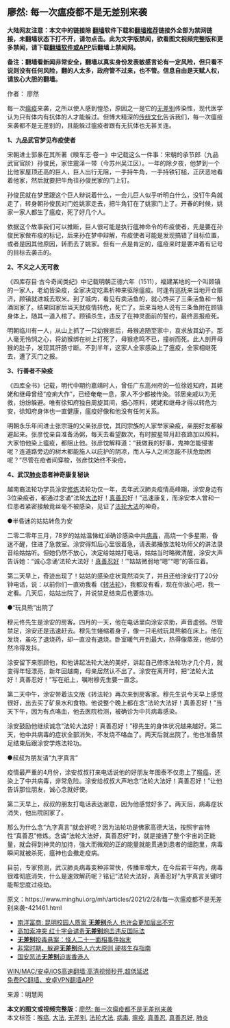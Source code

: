  <h2>廖然: 每一次瘟疫都不是无差别来袭</h2> <p class="notice"><b>大陆网友注意：本文中的链接除 <a href="https://github.com/bannedbook/fanqiang" >翻墙</a>软件下载和<a href="https://github.com/killgcd/justmysocks/blob/master/README.md">翻墙推荐</a>链接外全部为禁网链接，未翻墙状态下打不开，请勿点击。此为文字版禁闻，欲看图文视频完整版和更多禁闻，请下载<a href="https://github.com/bannedbook/fanqiang">翻墙软件或APP</a>后翻墙上禁闻网。</p><p>备注：翻墙看新闻非常安全，翻墙以真实身份发表敏感言论有一定风险，但只看不说则没有任何风险，翻的人太多，政府管不过来，也不管。信息自由是天赋人权，请放心大胆的翻墙。</b></p>  <div class="entry"> <p>作者： 廖然</p> <p>每一次<a href="https://www.bannedbook.org/bnews/tag/%e7%98%9f%e7%96%ab/" class="st_tag internal_tag" rel="tag" title="标签 瘟疫 下的日志">瘟疫</a>来袭，之所以使人感到惶恐，原因之一是它的<a href="https://www.bannedbook.org/bnews/tag/%E6%97%A0%E5%B7%AE%E5%88%AB/" class="st_tag internal_tag" rel="tag" title="标签 无差别 下的日志">无差别</a>传染性，现代医学认为只有体内有抗体的人才能躲过。但博大精深的<span class='wp_keywordlink_affiliate'><a href="https://www.bannedbook.org/bnews/tculture/" title="传统文化" target="_blank">传统文化</a></span>告诉我们，每一次瘟疫来袭都不是无差别的，且能躲过瘟疫者跟有无抗体也无甚关连。</p> <p><strong>1、九品武官梦见布疫使者</strong></p> <p>宋朝进士郭彖在其所著《睽车志·卷一》中记载这么一件事：宋朝的承节郎（九品武官官阶）孙俊民，家住震泽一带（今苏州吴江区）。一年的除夕夜，他梦到一个比他家屋顶还高的巨人，巨人出行无阻，一手持牛角，一手持铁钉槌，正厌恶地看着他家，然后就要把牛角往孙俊民家的门上钉。</p> <p>孙俊民就在梦里跟这个巨人辩说着什么，一会儿巨人似乎听明白什么，没钉牛角就走了，转身朝孙俊民对门姓姚家走去，把牛角钉在了姚家门上了。开春的时候，姚家一家人都生了瘟疫，死了好几个人。</p> <p>依据这个故事我们可以推断，巨人很可能是执行瘟神命令的布疫使者，先是要在孙俊民家做布疫的标记，后来孙在梦中辩解，布疫使者可能是发现搞错了目标位置，或者是因其他原因，转而去了姚家。但有一点是肯定的，瘟疫来时是要冲着有记号的目标去袭击的。</p> <p><strong>2、不义之人无可救</strong></p>  <p>《四库存目·古今奇闻类纪》中记载明朝正德六年（1511），福建某地的一个叫顾镇的一家人，老幼皆染疫，全家决定吃素祈神来驱除瘟疫。时逢有巡抚来当地开仓赈济，顾镇就进城去取米。到了城内，看见有卖活鱼的，就心馋买了三条活鱼和一斛酒回家了。结果回家后当天就疫情转危，死亡了。后来当地人说有三条鱼附在顾镇身体上，随其一道入棺了。顾镇杀生，违反了在神灵面前的誓约，最终恶报疫死。</p> <p>明朝临川有一人，从山上抓了一只幼猴崽后，母猴追随至家中，哀求放其幼子。那人毫无怜悯之心，将幼猴绑在树上打死了，母猴悲鸣不已，撞树而死。此人剖开母猴的肚子，发现其肝肠寸断。不到半年，这家人全家感染上了瘟疫，全家相继死去，遭了灭门之报。</p> <p><strong>3、行善者不染疫</strong></p> <p>《四库全书》记载，明代中期约嘉靖时人，曾任广东高州府的一位徐姓知府，其姥姥和继母曾经“疫痢大作”，已经奄奄一息，家人不少都被传染。邻居亲戚以为无救，纷纷躲避。唯有徐知府独自周旋其间，细心照料，姥姥和继母才得以转危为安，徐知府身体也一直健康，瘟疫好像和他没有任何关系。</p> <p>明朝永乐年间进士张宗琏的父亲张彦忱，其同宗族的人家举家染疫，亲朋好友都躲避起来。张彦忱亲自准备汤粥，每天去看望数次，有时披星带月赶夜路加以照料。大家怕他染上瘟疫，都阻止他。张彦忱解释道：“我做我的好事，鬼神怎能侵害呢？连道路旁边的树木都能施人以庇护的阴凉，而人与人之间怎能不扶危助困呢？”尽管在疫者间穿梭，张彦忱始终不染疫。</p> <p><strong>4、武汉<a href="https://www.bannedbook.org/bnews/tag/%e8%82%ba%e7%82%8e/" class="st_tag internal_tag" rel="tag" title="标签 肺炎 下的日志">肺炎</a>患者神奇康复秘诀</strong></p> <p>越南裔法轮功学员涂安<span class='wp_keywordlink'><a href="https://www.qi-gong.me/" title="气功修炼网" target="_blank">修炼</a></span>法轮功仅一年，去年武汉肺炎疫情高峰期，涂安身边有3位染疫者，都通过念诵“法轮<a href="https://www.bannedbook.org/bnews/tag/%E5%A4%A7%E6%B3%95/" class="st_tag internal_tag" rel="tag" title="标签 大法 下的日志">大法</a>好！<a href="https://www.bannedbook.org/bnews/tag/%E7%9C%9F%E5%96%84%E5%BF%8D/" class="st_tag internal_tag" rel="tag" title="标签 真善忍 下的日志">真善忍</a>好！”迅速康复，而涂安本人曾和一位患者紧密接触竟丝毫不被感染，见证了<a href="https://www.bannedbook.org/bnews/tag/%e6%b3%95%e8%bd%ae%e5%a4%a7%e6%b3%95/" class="st_tag internal_tag" rel="tag" title="标签 法轮大法 下的日志">法轮大法</a>的神奇。</p>  <p>●半昏迷的姑姑转危为安</p> <p>二零二零年三月，78岁的姑姑温悌虹淖确诊感染中共<a href="https://www.bannedbook.org/bnews/tag/%e7%97%85%e6%af%92/" class="st_tag internal_tag" rel="tag" title="标签 病毒 下的日志">病毒</a>，高烧一个多星期，昏迷不醒，住进了急救室。涂安得知后心里很着急，请表弟播放法轮功师父的讲法录音给姑姑听。但她仍然不放心，决定给姑姑打电话，姑姑当时略微清醒，涂安大声告诉她：“诚心念诵‘法轮大法好！<a href="https://www.bannedbook.org/bnews/tag/%E7%9C%9F%E5%96%84%E5%BF%8D%E5%A5%BD/" class="st_tag internal_tag" rel="tag" title="标签 真善忍好 下的日志">真善忍好</a>！’”姑姑微弱地“嗯”“嗯”的答应着。</p> <p>第二天早上，奇迹出现了！姑姑的感染症状竟然消失了，并且还给涂安打了20分钟电话，说：以前你们一直劝我看《<span class='wp_keywordlink'><a href="https://gb.falundafa.org/chigb/zfl.htm" title="《转法轮》" target="_blank">转法轮</a></span>》，我都没有看，现在你放心吧，我一定看。几天后，姑姑出院了，并说禁足结束后也要炼功。</p> <p>●“玩具熊”出院了</p> <p>穆元佟先生是涂安的房客。四月的一天，他在电话里向涂安求助，声音虚弱。尽管禁足，涂安还是迅速赶去。穆先生蜷缩着身子，像一只毛绒玩具熊躺在床上。他在发烧，虽吃了退烧药，却一直没有退烧。卧室暖气开到最大，热得像蒸笼，他却仍然冷得发抖。</p> <p>涂安留下来照顾他，和他讲起法轮大法的美好，讲起自己修炼法轮功才几个月，就变得年轻漂亮，新年回越南，母亲居然认不出了。涂安在离开时，把“法轮大法好！真善忍好！”写在纸上，嘱咐穆先生要一直念。</p> <p>第二天中午，涂安带着法文版《转法轮》再次来到房客家。穆先生说今天早上感觉很好，出去买了矿泉水和食物。他说整个晚上都在念“法轮大法好！真善忍好！”当天下午，因为有点咯血，他去医院检测，被确诊为中共病毒感染。</p>  <p>涂安鼓励他继续诚念“法轮大法好！真善忍好！”穆先生的身体状况越来越好。第二天，他中共病毒的症状全部消失，不发烧不咯血了。两天后就出院了。他也准备禁足结束后跟涂安学炼法轮功。</p> <p>●叔叔为朋友请“九字真言”</p> <p>疫情最严重的4月份，涂安叔叔打来电话说他的好朋友年图泰不仅患上了<a href="https://www.bannedbook.org/bnews/tag/%E5%96%89%E7%99%8C/" class="st_tag internal_tag" rel="tag" title="标签 喉癌 下的日志">喉癌</a>，还染上了中共病毒，非常危险。涂安给叔叔大声地念“法轮大法好！真善忍好！”让他告诉那位朋友，诚心念就好使。</p> <p>第二天早上，叔叔的朋友打电话表达谢意，因为他感觉好多了。两天后，病毒症状消失，他出院回家了。</p> <p>那么为什么念“九字真言”就会好呢？因为法轮功是佛家高德大法，按照宇宙特性“真善忍”修炼。念诵“法轮大法好，真善忍好”时，就是接通了整个宇宙的正能量，就会得到神灵的加持，强大而微观的正的能量就能贯通到患者的细胞里，病毒瞬间就被杀死，瘟神也会撤走疫病。</p> <p>目前，专家预测，武汉肺炎病毒变种非常快，传播率增大，在今后若干年内，病毒很难彻底消失，什么是速效解药呢？铭记“法轮大法好，真善忍好”九字真言关键时能帮您度过疫劫。</p> <p>原文：https://www.minghui.org/mh/articles/2021/2/28/每一次瘟疫都不是无差别来袭-421461.html</p>  <ul class='op-related-articles' title='相关阅读'> <li><a href='https://www.bannedbook.org/bnews/comments/20210128/1476392.html' target='_blank'>南洋富商: 昆明校园人质案 <b>无差别</b>杀人 也许会更加层出不穷</a></li> <li><a href='https://www.bannedbook.org/bnews/baitai/20201005/1408364.html' target='_blank'>高加索冲突 红十字会谴责<b>无差别</b>炮击违反国际法</a></li> <li><a href='https://www.bannedbook.org/bnews/ssgc/20200814/1379778.html' target='_blank'><b>无差别</b>投毒悬案：怪人二十一面相事件始末</a></li> <li><a href='https://www.bannedbook.org/bnews/comments/20200716/1371800.html' target='_blank'>非常时期，躲避<b>无差别</b>杀人六大原则 硬核生存指南</a></li> <li><a href='https://www.bannedbook.org/bnews/comments/20200524/1370667.html' target='_blank'>国安恶法<b>无差别</b>迫害香港人</a></li> </ul> <p class="texttj"> <a href="https://github.com/bannedbook/fanqiang/wiki/V2ray%E6%9C%BA%E5%9C%BA" target="_blank">WIN/MAC/安卓/iOS高速翻墙:高清视频秒开,超低延迟</a><br/> <a href="https://github.com/bannedbook/fanqiang/wiki/%E7%A6%81%E9%97%BB%E7%BD%91%E5%AE%89%E5%8D%93%E7%BF%BB%E5%A2%99%E6%96%B0%E9%97%BBAPP" target="_blank">免费PC翻墙、安卓VPN翻墙APP</a></p><p> 来源：明慧网 </p><a name='sharetosocial'></a>       <div><b>本文的图文或视频完整版</b>：<a href='https://www.bannedbook.org/bnews/comments/20210307/1499993.html'>廖然: 每一次瘟疫都不是无差别来袭</a></div>  </div><!--END ENTRY--> <div class="postfooter"> <div>本文标签：<a href="https://www.bannedbook.org/bnews/tag/%E5%96%89%E7%99%8C/" rel="tag">喉癌</a>, <a href="https://www.bannedbook.org/bnews/tag/%E5%A4%A7%E6%B3%95/" rel="tag">大法</a>, <a href="https://www.bannedbook.org/bnews/tag/%E6%97%A0%E5%B7%AE%E5%88%AB/" rel="tag">无差别</a>, <a href="https://www.bannedbook.org/bnews/tag/%e6%b3%95%e8%bd%ae%e5%a4%a7%e6%b3%95/" rel="tag">法轮大法</a>, <a href="https://www.bannedbook.org/bnews/tag/%e7%97%85%e6%af%92/" rel="tag">病毒</a>, <a href="https://www.bannedbook.org/bnews/tag/%e7%98%9f%e7%96%ab/" rel="tag">瘟疫</a>, <a href="https://www.bannedbook.org/bnews/tag/%E7%9C%9F%E5%96%84%E5%BF%8D/" rel="tag">真善忍</a>, <a href="https://www.bannedbook.org/bnews/tag/%E7%9C%9F%E5%96%84%E5%BF%8D%E5%A5%BD/" rel="tag">真善忍好</a>, <a href="https://www.bannedbook.org/bnews/tag/%e8%82%ba%e7%82%8e/" rel="tag">肺炎</a></div>  </div><!--END POSTFOOTER--> 
